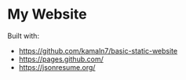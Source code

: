 # My Website

Built with:
- https://github.com/kamaln7/basic-static-website
- https://pages.github.com/
- https://jsonresume.org/
